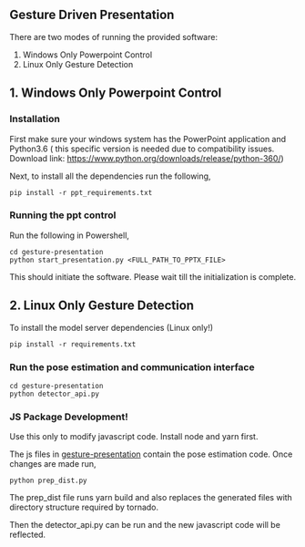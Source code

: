 ## Gesture Driven Presentation

There are two modes of running the provided software:
1. Windows Only Powerpoint Control
2. Linux Only Gesture Detection


## 1. Windows Only Powerpoint Control

### Installation

First make sure your windows system has the PowerPoint application and Python3.6 ( this specific version is needed due to compatibility issues. Download link: https://www.python.org/downloads/release/python-360/)

Next, to install all the dependencies run the following,
```
pip install -r ppt_requirements.txt
```


### Running the ppt control

Run the following in Powershell,

```
cd gesture-presentation
python start_presentation.py <FULL_PATH_TO_PPTX_FILE>

```

This should initiate the software. Please wait till the initialization is complete.



## 2. Linux Only Gesture Detection

To install the model server dependencies (Linux only!)
```
pip install -r requirements.txt
```


### Run the pose estimation and communication interface
```
cd gesture-presentation
python detector_api.py

```

### JS Package Development!

Use this only to modify javascript code. Install node and yarn first.

The js files in [gesture-presentation](gesture-presentation) contain the pose estimation code. Once changes are made run,
```
python prep_dist.py
```

The prep_dist file runs yarn build and also replaces the generated files with directory structure required by tornado.

Then the detector_api.py can be run and the new javascript code will be reflected.





